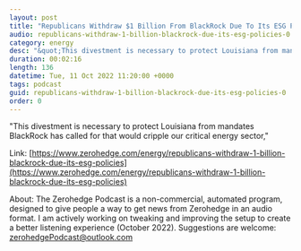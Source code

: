 ```yaml
---
layout: post
title: "Republicans Withdraw $1 Billion From BlackRock Due To Its ESG Policies"
audio: republicans-withdraw-1-billion-blackrock-due-its-esg-policies-0
category: energy
desc: "&quot;This divestment is necessary to protect Louisiana from mandates BlackRock has called for that would cripple our critical energy sector,&quot; "
duration: 00:02:16
length: 136
datetime: Tue, 11 Oct 2022 11:20:00 +0000
tags: podcast
guid: republicans-withdraw-1-billion-blackrock-due-its-esg-policies-0
order: 0
---
```

&quot;This divestment is necessary to protect Louisiana from mandates BlackRock has called for that would cripple our critical energy sector,&quot; 

Link: [https://www.zerohedge.com/energy/republicans-withdraw-1-billion-blackrock-due-its-esg-policies](https://www.zerohedge.com/energy/republicans-withdraw-1-billion-blackrock-due-its-esg-policies)

About: The Zerohedge Podcast is a non-commercial, automated program, designed to give people a way to get news from Zerohedge in an audio format.  I am actively working on tweaking and improving the setup to create a better listening experience (October 2022).  Suggestions are welcome: [zerohedgePodcast@outlook.com](mailto:zerohedgePodcast@outlook.com)